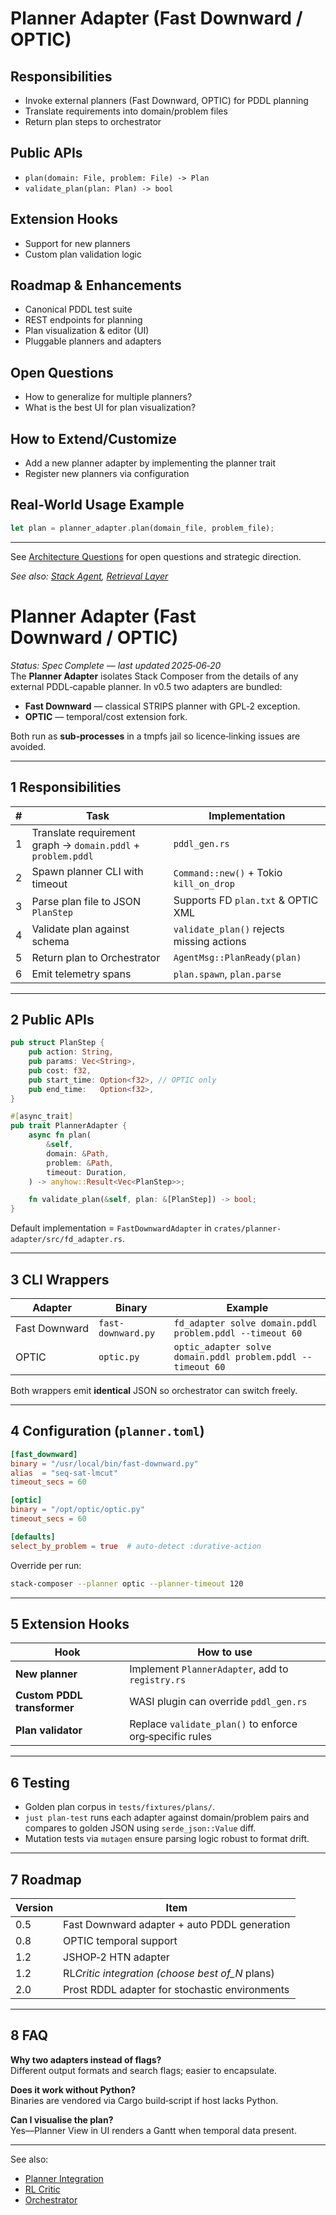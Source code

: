 # Planner Adapter (Fast Downward / OPTIC)

## Responsibilities

- Invoke external planners (Fast Downward, OPTIC) for PDDL planning
- Translate requirements into domain/problem files
- Return plan steps to orchestrator

## Public APIs

- `plan(domain: File, problem: File) -> Plan`
- `validate_plan(plan: Plan) -> bool`

## Extension Hooks

- Support for new planners
- Custom plan validation logic

## Roadmap & Enhancements

- Canonical PDDL test suite
- REST endpoints for planning
- Plan visualization & editor (UI)
- Pluggable planners and adapters

## Open Questions

- How to generalize for multiple planners?
- What is the best UI for plan visualization?

## How to Extend/Customize

- Add a new planner adapter by implementing the planner trait
- Register new planners via configuration

## Real-World Usage Example

```rust
let plan = planner_adapter.plan(domain_file, problem_file);
```

---

See [Architecture Questions](../architecture-and-component-guides/architecture-questions.md) for open questions and strategic direction.

_See also: [Stack Agent](../component-details/stack-agent.md), [Retrieval Layer](../component-details/retrieval-layer.md)_

# Planner Adapter (Fast Downward / OPTIC)

_Status: Spec Complete — last updated 2025‑06‑20_  
The **Planner Adapter** isolates Stack Composer from the details of any
external PDDL‑capable planner. In v0.5 two adapters are bundled:

- **Fast Downward** — classical STRIPS planner with GPL‑2 exception.
- **OPTIC** — temporal/cost extension fork.

Both run as **sub‑processes** in a tmpfs jail so licence‑linking issues are
avoided.

---

## 1 Responsibilities

| #   | Task                                                         | Implementation                            |
| --- | ------------------------------------------------------------ | ----------------------------------------- |
| 1   | Translate requirement graph → `domain.pddl` + `problem.pddl` | `pddl_gen.rs`                             |
| 2   | Spawn planner CLI with timeout                               | `Command::new()` + Tokio `kill_on_drop`   |
| 3   | Parse plan file to JSON `PlanStep`                           | Supports FD `plan.txt` & OPTIC XML        |
| 4   | Validate plan against schema                                 | `validate_plan()` rejects missing actions |
| 5   | Return plan to Orchestrator                                  | `AgentMsg::PlanReady(plan)`               |
| 6   | Emit telemetry spans                                         | `plan.spawn`, `plan.parse`                |

---

## 2 Public APIs

```rust
pub struct PlanStep {
    pub action: String,
    pub params: Vec<String>,
    pub cost: f32,
    pub start_time: Option<f32>, // OPTIC only
    pub end_time:   Option<f32>,
}

#[async_trait]
pub trait PlannerAdapter {
    async fn plan(
        &self,
        domain: &Path,
        problem: &Path,
        timeout: Duration,
    ) -> anyhow::Result<Vec<PlanStep>>;

    fn validate_plan(&self, plan: &[PlanStep]) -> bool;
}
```

Default implementation = `FastDownwardAdapter` in
`crates/planner-adapter/src/fd_adapter.rs`.

---

## 3 CLI Wrappers

| Adapter       | Binary             | Example                                                     |
| ------------- | ------------------ | ----------------------------------------------------------- |
| Fast Downward | `fast-downward.py` | `fd_adapter solve domain.pddl problem.pddl --timeout 60`    |
| OPTIC         | `optic.py`         | `optic_adapter solve domain.pddl problem.pddl --timeout 60` |

Both wrappers emit **identical** JSON so orchestrator can switch freely.

---

## 4 Configuration (`planner.toml`)

```toml
[fast_downward]
binary = "/usr/local/bin/fast-downward.py"
alias  = "seq-sat-lmcut"
timeout_secs = 60

[optic]
binary = "/opt/optic/optic.py"
timeout_secs = 60

[defaults]
select_by_problem = true  # auto‑detect :durative‑action
```

Override per run:

```bash
stack-composer --planner optic --planner-timeout 120
```

---

## 5 Extension Hooks

| Hook                        | How to use                                              |
| --------------------------- | ------------------------------------------------------- |
| **New planner**             | Implement `PlannerAdapter`, add to `registry.rs`        |
| **Custom PDDL transformer** | WASI plugin can override `pddl_gen.rs`                  |
| **Plan validator**          | Replace `validate_plan()` to enforce org‑specific rules |

---

## 6 Testing

- Golden plan corpus in `tests/fixtures/plans/`.
- `just plan-test` runs each adapter against domain/problem pairs and compares
  to golden JSON using `serde_json::Value` diff.
- Mutation tests via `mutagen` ensure parsing logic robust to format drift.

---

## 7 Roadmap

| Version | Item                                            |
| ------- | ----------------------------------------------- |
| 0.5     | Fast Downward adapter + auto PDDL generation    |
| 0.8     | OPTIC temporal support                          |
| 1.2     | JSHOP‑2 HTN adapter                             |
| 1.2     | RL*Critic integration (choose best of_N* plans) |
| 2.0     | Prost RDDL adapter for stochastic environments  |

---

## 8 FAQ

**Why two adapters instead of flags?**  
Different output formats and search flags; easier to encapsulate.

**Does it work without Python?**  
Binaries are vendored via Cargo build‑script if host lacks Python.

**Can I visualise the plan?**  
Yes—Planner View in UI renders a Gantt when temporal data present.

---

See also:

- [Planner Integration](../architecture/planner-integration.md)
- [RL Critic](../component-details/rl-critic.md)
- [Orchestrator](../component-details/orchestrator.md)
